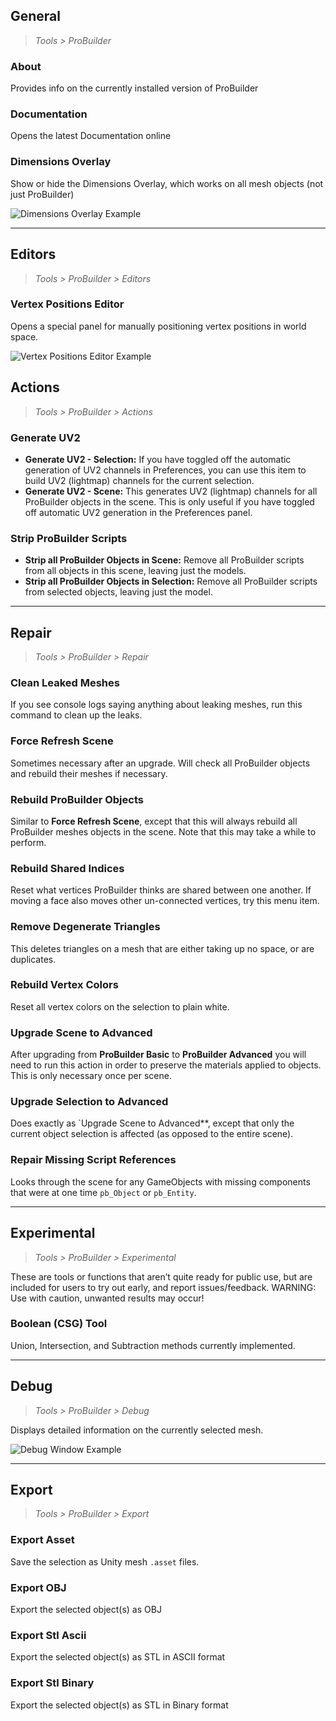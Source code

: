 ﻿
## General

> *Tools > ProBuilder*

### About
Provides info on the currently installed version of ProBuilder

### Documentation
Opens the latest Documentation online

### Dimensions Overlay
Show or hide the Dimensions Overlay, which works on all mesh objects  (not just ProBuilder)

![Dimensions Overlay Example](../images/DimensionsOverlay_Example.png)

---

## Editors

> *Tools > ProBuilder > Editors*

### Vertex Positions Editor

Opens a special panel for manually positioning vertex positions in world space.

![Vertex Positions Editor Example](../images/VertexPositionsEditor_Example.png)

## Actions

> *Tools > ProBuilder > Actions*

### Generate UV2
- **Generate UV2 - Selection:** If you have toggled off the automatic generation of UV2 channels in Preferences, you can use this item to build UV2 (lightmap) channels for the current selection.
- **Generate UV2 - Scene:** This generates UV2 (lightmap) channels for all ProBuilder objects in the scene. This is only useful if you have toggled off automatic UV2 generation in the Preferences panel.

### Strip ProBuilder Scripts
- **Strip all ProBuilder Objects in Scene:** Remove all ProBuilder scripts from all objects in this scene, leaving just the models.
- **Strip all ProBuilder Objects in Selection:** Remove all ProBuilder scripts from selected objects, leaving just the model.

---

## Repair

> *Tools > ProBuilder > Repair*

### Clean Leaked Meshes
If you see console logs saying anything about leaking meshes, run this command to clean up the leaks.

### Force Refresh Scene
Sometimes necessary after an upgrade. Will check all ProBuilder objects and rebuild their meshes if necessary.

### Rebuild ProBuilder Objects
Similar to **Force Refresh Scene**, except that this will always rebuild all ProBuilder meshes objects in the scene. Note that this may take a while to perform.

### Rebuild Shared Indices
Reset what vertices ProBuilder thinks are shared between one another. If moving a face also moves other un-connected vertices, try this menu item.

### Remove Degenerate Triangles
This deletes triangles on a mesh that are either taking up no space, or are duplicates.

### Rebuild Vertex Colors
Reset all vertex colors on the selection to plain white.

### Upgrade Scene to Advanced
After upgrading from **ProBuilder Basic** to **ProBuilder Advanced** you will need to run this action in order to preserve the materials applied to objects. This is only necessary once per scene.

### Upgrade Selection to Advanced
Does exactly as `Upgrade Scene to Advanced**, except that only the current object selection is affected (as opposed to the entire scene).

### Repair Missing Script References
Looks through the scene for any GameObjects with missing components that were at one time `pb_Object` or `pb_Entity`.

---

## Experimental

> *Tools > ProBuilder > Experimental*

These are tools or functions that aren’t quite ready for public use, but are included for users to try out early, and report issues/feedback. WARNING: Use with caution, unwanted results may occur!

### Boolean (CSG) Tool

Union, Intersection, and Subtraction methods currently implemented.

---

## Debug

> *Tools > ProBuilder > Debug*

Displays detailed information on the currently selected mesh.

![Debug Window Example](../images/DebugWindow_Example.png)

---

## Export

> *Tools > ProBuilder > Export*

### Export Asset
Save the selection as Unity mesh `.asset` files.

### Export OBJ
Export the selected object(s) as OBJ

### Export Stl Ascii
Export the selected object(s) as STL in ASCII format

### Export Stl Binary
Export the selected object(s) as STL in Binary format
